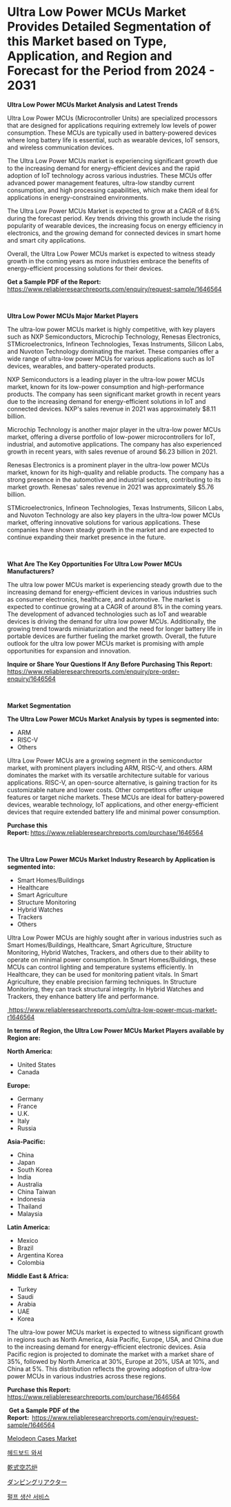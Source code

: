 <p><h1>Ultra Low Power MCUs Market Provides Detailed Segmentation of this Market based on Type, Application, and Region and Forecast for the Period from 2024 - 2031</h1></p><p><strong>Ultra Low Power MCUs Market Analysis and Latest Trends</strong></p>
<p><p>Ultra Low Power MCUs (Microcontroller Units) are specialized processors that are designed for applications requiring extremely low levels of power consumption. These MCUs are typically used in battery-powered devices where long battery life is essential, such as wearable devices, IoT sensors, and wireless communication devices.</p><p>The Ultra Low Power MCUs market is experiencing significant growth due to the increasing demand for energy-efficient devices and the rapid adoption of IoT technology across various industries. These MCUs offer advanced power management features, ultra-low standby current consumption, and high processing capabilities, which make them ideal for applications in energy-constrained environments.</p><p>The Ultra Low Power MCUs Market is expected to grow at a CAGR of 8.6% during the forecast period. Key trends driving this growth include the rising popularity of wearable devices, the increasing focus on energy efficiency in electronics, and the growing demand for connected devices in smart home and smart city applications.</p><p>Overall, the Ultra Low Power MCUs market is expected to witness steady growth in the coming years as more industries embrace the benefits of energy-efficient processing solutions for their devices.</p></p>
<p><strong>Get a Sample PDF of the Report:&nbsp;</strong> <a href="https://www.reliableresearchreports.com/enquiry/request-sample/1646564">https://www.reliableresearchreports.com/enquiry/request-sample/1646564</a></p>
<p>&nbsp;</p>
<p><strong>Ultra Low Power MCUs Major Market Players</strong></p>
<p><p>The ultra-low power MCUs market is highly competitive, with key players such as NXP Semiconductors, Microchip Technology, Renesas Electronics, STMicroelectronics, Infineon Technologies, Texas Instruments, Silicon Labs, and Nuvoton Technology dominating the market. These companies offer a wide range of ultra-low power MCUs for various applications such as IoT devices, wearables, and battery-operated products.</p><p>NXP Semiconductors is a leading player in the ultra-low power MCUs market, known for its low-power consumption and high-performance products. The company has seen significant market growth in recent years due to the increasing demand for energy-efficient solutions in IoT and connected devices. NXP's sales revenue in 2021 was approximately $8.11 billion.</p><p>Microchip Technology is another major player in the ultra-low power MCUs market, offering a diverse portfolio of low-power microcontrollers for IoT, industrial, and automotive applications. The company has also experienced growth in recent years, with sales revenue of around $6.23 billion in 2021.</p><p>Renesas Electronics is a prominent player in the ultra-low power MCUs market, known for its high-quality and reliable products. The company has a strong presence in the automotive and industrial sectors, contributing to its market growth. Renesas' sales revenue in 2021 was approximately $5.76 billion.</p><p>STMicroelectronics, Infineon Technologies, Texas Instruments, Silicon Labs, and Nuvoton Technology are also key players in the ultra-low power MCUs market, offering innovative solutions for various applications. These companies have shown steady growth in the market and are expected to continue expanding their market presence in the future.</p></p>
<p>&nbsp;</p>
<p><strong>What Are The Key Opportunities For Ultra Low Power MCUs Manufacturers?</strong></p>
<p><p>The ultra low power MCUs market is experiencing steady growth due to the increasing demand for energy-efficient devices in various industries such as consumer electronics, healthcare, and automotive. The market is expected to continue growing at a CAGR of around 8% in the coming years. The development of advanced technologies such as IoT and wearable devices is driving the demand for ultra low power MCUs. Additionally, the growing trend towards miniaturization and the need for longer battery life in portable devices are further fueling the market growth. Overall, the future outlook for the ultra low power MCUs market is promising with ample opportunities for expansion and innovation.</p></p>
<p><strong>Inquire or Share Your Questions If Any Before Purchasing This Report:</strong> <a href="https://www.reliableresearchreports.com/enquiry/pre-order-enquiry/1646564">https://www.reliableresearchreports.com/enquiry/pre-order-enquiry/1646564</a></p>
<p>&nbsp;</p>
<p><strong>Market Segmentation</strong></p>
<p><strong>The Ultra Low Power MCUs Market Analysis by types is segmented into:</strong></p>
<p><ul><li>ARM</li><li>RISC-V</li><li>Others</li></ul></p>
<p><p>Ultra Low Power MCUs are a growing segment in the semiconductor market, with prominent players including ARM, RISC-V, and others. ARM dominates the market with its versatile architecture suitable for various applications. RISC-V, an open-source alternative, is gaining traction for its customizable nature and lower costs. Other competitors offer unique features or target niche markets. These MCUs are ideal for battery-powered devices, wearable technology, IoT applications, and other energy-efficient devices that require extended battery life and minimal power consumption.</p></p>
<p><strong>Purchase this Report:&nbsp;</strong><a href="https://www.reliableresearchreports.com/purchase/1646564">https://www.reliableresearchreports.com/purchase/1646564</a></p>
<p>&nbsp;</p>
<p><strong>The Ultra Low Power MCUs Market Industry Research by Application is segmented into:</strong></p>
<p><ul><li>Smart Homes/Buildings</li><li>Healthcare</li><li>Smart Agriculture</li><li>Structure Monitoring</li><li>Hybrid Watches</li><li>Trackers</li><li>Others</li></ul></p>
<p><p>Ultra Low Power MCUs are highly sought after in various industries such as Smart Homes/Buildings, Healthcare, Smart Agriculture, Structure Monitoring, Hybrid Watches, Trackers, and others due to their ability to operate on minimal power consumption. In Smart Homes/Buildings, these MCUs can control lighting and temperature systems efficiently. In Healthcare, they can be used for monitoring patient vitals. In Smart Agriculture, they enable precision farming techniques. In Structure Monitoring, they can track structural integrity. In Hybrid Watches and Trackers, they enhance battery life and performance.</p></p>
<p><a href="https://www.reliableresearchreports.com/ultra-low-power-mcus-market-r1646564">&nbsp;https://www.reliableresearchreports.com/ultra-low-power-mcus-market-r1646564</a></p>
<p><strong>In terms of Region, the Ultra Low Power MCUs Market Players available by Region are:</strong></p>
<p>
    <p> <strong> North America: </strong>
        <ul>
            <li>United States</li>
            <li>Canada</li>
        </ul>
        </p> 
    <p> <strong> Europe: </strong>
        <ul>
            <li>Germany</li>
            <li>France</li>
            <li>U.K.</li>
            <li>Italy</li>
            <li>Russia</li>
        </ul>
        </p> 
    <p> <strong> Asia-Pacific: </strong>
        <ul>
            <li>China</li>
            <li>Japan</li>
            <li>South Korea</li>
            <li>India</li>
            <li>Australia</li>
            <li>China Taiwan</li>
            <li>Indonesia</li>
            <li>Thailand</li>
            <li>Malaysia</li>
        </ul>
        </p> 
    <p> <strong> Latin America: </strong>
        <ul>
            <li>Mexico</li>
            <li>Brazil</li>
            <li>Argentina Korea</li>
            <li>Colombia</li>
        </ul>
        </p> 
    <p> <strong> Middle East & Africa: </strong>
        <ul>
            <li>Turkey</li>
            <li>Saudi</li>
            <li>Arabia</li>
            <li>UAE</li>
            <li>Korea</li>
        </ul>
    </p>
    </p>
<p><p>The ultra-low power MCUs market is expected to witness significant growth in regions such as North America, Asia Pacific, Europe, USA, and China due to the increasing demand for energy-efficient electronic devices. Asia Pacific region is projected to dominate the market with a market share of 35%, followed by North America at 30%, Europe at 20%, USA at 10%, and China at 5%. This distribution reflects the growing adoption of ultra-low power MCUs in various industries across these regions.</p></p>
<p><strong>Purchase this Report: </strong><a href="https://www.reliableresearchreports.com/purchase/1646564">https://www.reliableresearchreports.com/purchase/1646564</a></p>
<p>&nbsp;<strong>Get a Sample PDF of the Report:&nbsp;&nbsp;</strong><a href="https://www.reliableresearchreports.com/enquiry/request-sample/1646564">https://www.reliableresearchreports.com/enquiry/request-sample/1646564</a></p>
<p><strong></strong></p>
<p><p><a href="https://github.com/huqhwmcs55/Market-Research-Report-List-1/blob/main/melodeon-cases-market.md">Melodeon Cases Market</a></p><p><a href="https://github.com/ThomasElmes2022/Market-Research-Report-List-1/blob/main/2337432156850.md">헤드보드 와셔</a></p><p><a href="https://github.com/klon646/Market-Research-Report-List-1/blob/main/2337551147639.md">乾式空芯炉</a></p><p><a href="https://github.com/Alenaieme/Market-Research-Report-List-1/blob/main/6137812147640.md">ダンピングリアクター</a></p><p><a href="https://medium.com/@codinchelcea2022/%EA%B8%80%EB%A1%9C%EB%B2%8C-%ED%8E%84%ED%94%84-%EC%83%9D%EC%82%B0-%EC%84%9C%EB%B9%84%EC%8A%A4-%EC%8B%9C%EC%9E%A5-%ED%98%84%ED%99%A9-2024-2031-%EB%B0%8F-%EC%A7%80%EC%97%AD-%EC%A0%9C%ED%92%88-%EB%B0%8F-%EC%B5%9C%EC%A2%85-%EC%82%AC%EC%9A%A9%EB%B3%84-%EC%98%88%EC%B8%A1-3dc5162de36f">펄프 생산 서비스</a></p></p>